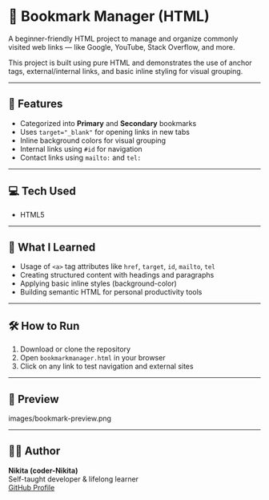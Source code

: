 # 🔖 Bookmark Manager (HTML)

A beginner-friendly HTML project to manage and organize commonly visited web links — like Google, YouTube, Stack Overflow, and more.

This project is built using pure HTML and demonstrates the use of anchor tags, external/internal links, and basic inline styling for visual grouping.

---

## 📌 Features

- Categorized into **Primary** and **Secondary** bookmarks
- Uses `target="_blank"` for opening links in new tabs
- Inline background colors for visual grouping
- Internal links using `#id` for navigation
- Contact links using `mailto:` and `tel:`

---

## 💻 Tech Used

- HTML5

---

## 🧠 What I Learned

- Usage of `<a>` tag attributes like `href`, `target`, `id`, `mailto`, `tel`
- Creating structured content with headings and paragraphs
- Applying basic inline styles (background-color)
- Building semantic HTML for personal productivity tools

---

## 🛠️ How to Run

1. Download or clone the repository
2. Open `bookmarkmanager.html` in your browser
3. Click on any link to test navigation and external sites

---

## 📸 Preview

images/bookmark-preview.png


---

## 🙋‍♀️ Author

**Nikita (coder-Nikita)**  
Self-taught developer & lifelong learner  
[GitHub Profile](https://github.com/coder-Nikita)
